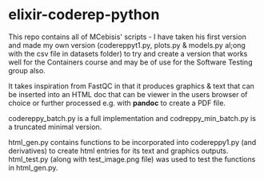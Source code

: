 # elixir-coderep-python

This repo contains all of MCebisis' scripts - I have taken his first version and made my own version (codereppyt1.py, plots.py & models.py al;ong with the csv file in datasets folder) to try and create a version that works well for the Containers course and may be of use for the Software Testing group also.    

It takes inspiration from FastQC in that it produces graphics & text that can be inserted into an HTML doc that can be viewer in the users browser of choice or further processed e.g. with __pandoc__ to create a PDF file.   

codereppy_batch.py is a full implementation and codreppy_min_batch.py is a truncated minimal version.   

html_gen.py contains functions to be incorporated into codereppy1.py (and derivatives) to create html entries for its text and graphics outputs.  
html_test.py (along with test_image.png file) was used to test the functions in html_gen.py.   
